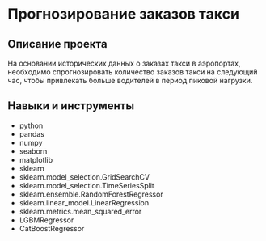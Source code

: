 # Прогнозирование заказов такси

## Описание проекта

На основании исторических данных о заказах такси в аэропортах, необходимо спрогнозировать количество заказов такси на следующий час, чтобы привлекать больше водителей в период пиковой нагрузки.

## Навыки и инструменты
- python
- pandas
- numpy
- seaborn
- matplotlib
- sklearn
- sklearn.model_selection.GridSearchCV
- sklearn.model_selection.TimeSeriesSplit
- sklearn.ensemble.RandomForestRegressor
- sklearn.linear_model.LinearRegression
- sklearn.metrics.mean_squared_error
- LGBMRegressor
- CatBoostRegressor
